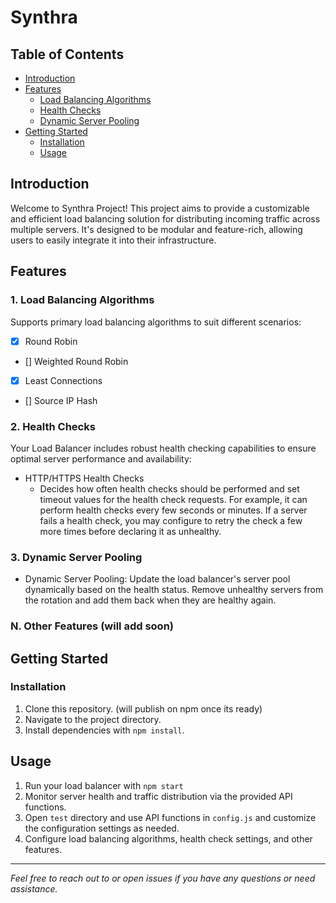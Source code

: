 # **Synthra**

## Table of Contents

- [Introduction](#introduction)
- [Features](#features)
  - [Load Balancing Algorithms](#load-balancing-algorithms)
  - [Health Checks](#health-checks)
  - [Dynamic Server Pooling](#dynamic-server-pooling)
- [Getting Started](#getting-started)
  - [Installation](#installation)
  - [Usage](#usage)

## Introduction

Welcome to Synthra Project! This project aims to provide a customizable and efficient load balancing solution for distributing incoming traffic across multiple servers. It's designed to be modular and feature-rich, allowing users to easily integrate it into their infrastructure.

## Features

### 1. Load Balancing Algorithms

Supports primary load balancing algorithms to suit different scenarios:

- [x] Round Robin
- [] Weighted Round Robin
- [x] Least Connections
- [] Source IP Hash

### 2. Health Checks

Your Load Balancer includes robust health checking capabilities to ensure optimal server performance and availability:

- HTTP/HTTPS Health Checks
  - Decides how often health checks should be performed and set timeout values for the health check requests. For example, it can perform health checks every few seconds or minutes. If a server fails a health check, you may configure to retry the check a few more times before declaring it as unhealthy.

### 3. Dynamic Server Pooling

- Dynamic Server Pooling:
  Update the load balancer's server pool dynamically based on the health status. Remove unhealthy servers from the rotation and add them back when they are healthy again.

### N. Other Features (will add soon)

## Getting Started

### Installation

1. Clone this repository. (will publish on npm once its ready)
2. Navigate to the project directory.
3. Install dependencies with `npm install`.

## Usage

1. Run your load balancer with `npm start`
2. Monitor server health and traffic distribution via the provided API functions.
3. Open `test` directory and use API functions in `config.js` and customize the configuration settings as needed.
4. Configure load balancing algorithms, health check settings, and other features.

---

_Feel free to reach out to or open issues if you have any questions or need assistance._
